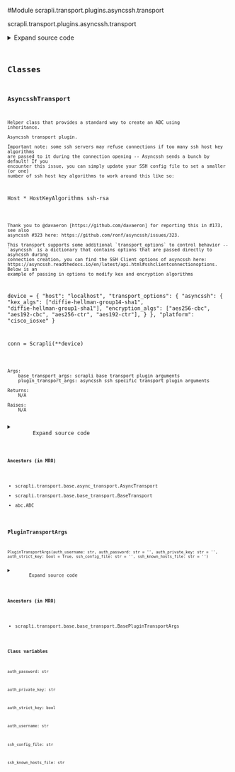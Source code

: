 <link rel="preload stylesheet" as="style" href="https://cdnjs.cloudflare.com/ajax/libs/10up-sanitize.css/11.0.1/sanitize.min.css" integrity="sha256-PK9q560IAAa6WVRRh76LtCaI8pjTJ2z11v0miyNNjrs=" crossorigin>
<link rel="preload stylesheet" as="style" href="https://cdnjs.cloudflare.com/ajax/libs/10up-sanitize.css/11.0.1/typography.min.css" integrity="sha256-7l/o7C8jubJiy74VsKTidCy1yBkRtiUGbVkYBylBqUg=" crossorigin>
<link rel="stylesheet preload" as="style" href="https://cdnjs.cloudflare.com/ajax/libs/highlight.js/10.1.1/styles/github.min.css" crossorigin>
<script defer src="https://cdnjs.cloudflare.com/ajax/libs/highlight.js/10.1.1/highlight.min.js" integrity="sha256-Uv3H6lx7dJmRfRvH8TH6kJD1TSK1aFcwgx+mdg3epi8=" crossorigin></script>
<script>window.addEventListener('DOMContentLoaded', () => hljs.initHighlighting())</script>















#Module scrapli.transport.plugins.asyncssh.transport

scrapli.transport.plugins.asyncssh.transport

<details class="source">
    <summary>
        <span>Expand source code</span>
    </summary>
    <pre>
        <code class="python">
"""scrapli.transport.plugins.asyncssh.transport"""
import asyncio
from dataclasses import dataclass
from typing import Optional

from asyncssh import connect
from asyncssh.connection import SSHClientConnection
from asyncssh.misc import ConnectionLost, PermissionDenied
from asyncssh.stream import SSHReader, SSHWriter

from scrapli.decorators import TransportTimeout
from scrapli.exceptions import (
    ScrapliAuthenticationFailed,
    ScrapliConnectionError,
    ScrapliConnectionNotOpened,
)
from scrapli.ssh_config import SSHKnownHosts
from scrapli.transport.base import AsyncTransport, BasePluginTransportArgs, BaseTransportArgs


@dataclass()
class PluginTransportArgs(BasePluginTransportArgs):
    auth_username: str
    auth_password: str = ""
    auth_private_key: str = ""
    auth_strict_key: bool = True
    ssh_config_file: str = ""
    ssh_known_hosts_file: str = ""


class AsyncsshTransport(AsyncTransport):
    def __init__(
        self, base_transport_args: BaseTransportArgs, plugin_transport_args: PluginTransportArgs
    ) -> None:
        """
        Asyncssh transport plugin.

        Important note: some ssh servers may refuse connections if too many ssh host key algorithms
        are passed to it during the connection opening -- Asyncssh sends a bunch by default! If you
        encounter this issue, you can simply update your SSH config file to set a smaller (or one)
        number of ssh host key algorithms to work around this like so:

        ```
        Host *
            HostKeyAlgorithms ssh-rsa
        ```

        Thank you to @davaeron [https://github.com/davaeron] for reporting this in #173, see also
        asyncssh #323 here: https://github.com/ronf/asyncssh/issues/323.

        This transport supports some additional `transport_options` to control behavior --
        `asyncssh` is a dictionary that contains options that are passed directly to asyncssh during
        connection creation, you can find the SSH Client options of asyncssh here:
        https://asyncssh.readthedocs.io/en/latest/api.html#sshclientconnectionoptions. Below is an
        example of passing in options to modify kex and encryption algorithms

        ```
        device = {
            "host": "localhost",
            "transport_options": {
                "asyncssh": {
                    "kex_algs": ["diffie-hellman-group14-sha1", "diffie-hellman-group1-sha1"],
                    "encryption_algs": ["aes256-cbc", "aes192-cbc", "aes256-ctr", "aes192-ctr"],
                }
            },
            "platform": "cisco_iosxe"
        }

        conn = Scrapli(**device)
        ```

        Args:
            base_transport_args: scrapli base transport plugin arguments
            plugin_transport_args: asyncssh ssh specific transport plugin arguments

        Returns:
            N/A

        Raises:
            N/A

        """
        super().__init__(base_transport_args=base_transport_args)
        self.plugin_transport_args = plugin_transport_args

        self.session: Optional[SSHClientConnection] = None
        self.stdout: Optional[SSHReader] = None
        self.stdin: Optional[SSHWriter] = None

    def _verify_key(self) -> None:
        """
        Verify target host public key, raise exception if invalid/unknown

        Args:
            N/A

        Returns:
            None

        Raises:
            ScrapliAuthenticationFailed: if host is not in known hosts

        """
        known_hosts = SSHKnownHosts(self.plugin_transport_args.ssh_known_hosts_file)
        known_host_public_key = known_hosts.lookup(self._base_transport_args.host)

        if not known_host_public_key:
            raise ScrapliAuthenticationFailed(
                f"{self._base_transport_args.host} not in known_hosts!"
            )

    def _verify_key_value(self) -> None:
        """
        Verify target host public key, raise exception if invalid/unknown

        Args:
            N/A

        Returns:
            None

        Raises:
            ScrapliConnectionNotOpened: if session is unopened/None
            ScrapliAuthenticationFailed: if host is in known hosts but public key does not match

        """
        if not self.session:
            raise ScrapliConnectionNotOpened

        known_hosts = SSHKnownHosts(self.plugin_transport_args.ssh_known_hosts_file)
        known_host_public_key = known_hosts.lookup(self._base_transport_args.host)

        remote_server_key = self.session.get_server_host_key()
        remote_public_key = remote_server_key.export_public_key().split()[1].decode()

        if known_host_public_key["public_key"] != remote_public_key:
            raise ScrapliAuthenticationFailed(
                f"{self._base_transport_args.host} in known_hosts but public key does not match!"
            )

    async def open(self) -> None:
        self._pre_open_closing_log(closing=False)

        if self.plugin_transport_args.auth_strict_key:
            self.logger.debug(
                f"Attempting to validate {self._base_transport_args.host} public key is in known "
                f"hosts"
            )
            self._verify_key()

        # we already fetched host/port/user from the user input and/or the ssh config file, so we
        # want to use those explicitly. likewise we pass config file we already found. set known
        # hosts and agent to None so we can not have an agent and deal w/ known hosts ourselves
        common_args = {
            "host": self._base_transport_args.host,
            "port": self._base_transport_args.port,
            "username": self.plugin_transport_args.auth_username,
            "known_hosts": None,
            "agent_path": None,
            "config": self.plugin_transport_args.ssh_config_file,
        }

        # Allow passing `transport_options` to asyncssh
        common_args.update(self._base_transport_args.transport_options.get("asyncssh", {}))

        try:
            self.session = await asyncio.wait_for(
                connect(
                    client_keys=self.plugin_transport_args.auth_private_key,
                    password=self.plugin_transport_args.auth_password,
                    preferred_auth=(
                        "publickey",
                        "keyboard-interactive",
                        "password",
                    ),
                    **common_args,
                ),
                timeout=self._base_transport_args.timeout_socket,
            )
        except PermissionDenied as exc:
            msg = "all authentication methods failed"
            self.logger.critical(msg)
            raise ScrapliAuthenticationFailed(msg) from exc
        except asyncio.TimeoutError as exc:
            msg = "timed out opening connection to device"
            self.logger.critical(msg)
            raise ScrapliAuthenticationFailed(msg) from exc

        if not self.session:
            raise ScrapliConnectionNotOpened

        if self.plugin_transport_args.auth_strict_key:
            self.logger.debug(
                f"Attempting to validate {self._base_transport_args.host} public key is in known "
                f"hosts and is valid"
            )
            self._verify_key_value()

        self.stdin, self.stdout, _ = await self.session.open_session(
            term_type="xterm", encoding=None
        )

        self._post_open_closing_log(closing=False)

    def close(self) -> None:
        self._pre_open_closing_log(closing=True)

        if self.session:

            try:
                self.session.close()
            except BrokenPipeError:
                # it seems it is possible for the connection transport is_closing() to be true
                # already in some cases... since we are closing the connection anyway we will just
                # ignore this note that this seemed to only happen in github actions on
                # ubuntu-latest w/ py3.8...
                pass

        # always reset session/stdin/stdout back to None if we are closing!
        self.session = None
        self.stdin = None
        self.stdout = None

        self._post_open_closing_log(closing=True)

    def isalive(self) -> bool:
        if not self.session:
            return False

        # this may need to be revisited in the future, but this seems to be a good check for
        # aliveness
        try:
            if (
                self.session._auth_complete  # pylint:  disable=W0212
                and self.session._transport.is_closing() is False  # pylint:  disable=W0212
            ):
                return True
        except AttributeError:
            pass
        return False

    @TransportTimeout("timed out reading from transport")
    async def read(self) -> bytes:
        if not self.stdout:
            raise ScrapliConnectionNotOpened

        try:
            buf: bytes = await self.stdout.read(65535)
        except ConnectionLost as exc:
            msg = (
                "encountered EOF reading from transport; typically means the device closed the "
                "connection"
            )
            self.logger.critical(msg)
            raise ScrapliConnectionError(msg) from exc

        return buf

    def write(self, channel_input: bytes) -> None:
        if not self.stdin:
            raise ScrapliConnectionNotOpened
        self.stdin.write(channel_input)
        </code>
    </pre>
</details>




## Classes

### AsyncsshTransport


```text
Helper class that provides a standard way to create an ABC using
inheritance.

Asyncssh transport plugin.

Important note: some ssh servers may refuse connections if too many ssh host key algorithms
are passed to it during the connection opening -- Asyncssh sends a bunch by default! If you
encounter this issue, you can simply update your SSH config file to set a smaller (or one)
number of ssh host key algorithms to work around this like so:

```
Host *
    HostKeyAlgorithms ssh-rsa
```

Thank you to @davaeron [https://github.com/davaeron] for reporting this in #173, see also
asyncssh #323 here: https://github.com/ronf/asyncssh/issues/323.

This transport supports some additional `transport_options` to control behavior --
`asyncssh` is a dictionary that contains options that are passed directly to asyncssh during
connection creation, you can find the SSH Client options of asyncssh here:
https://asyncssh.readthedocs.io/en/latest/api.html#sshclientconnectionoptions. Below is an
example of passing in options to modify kex and encryption algorithms

```
device = {
    "host": "localhost",
    "transport_options": {
        "asyncssh": {
            "kex_algs": ["diffie-hellman-group14-sha1", "diffie-hellman-group1-sha1"],
            "encryption_algs": ["aes256-cbc", "aes192-cbc", "aes256-ctr", "aes192-ctr"],
        }
    },
    "platform": "cisco_iosxe"
}

conn = Scrapli(**device)
```

Args:
    base_transport_args: scrapli base transport plugin arguments
    plugin_transport_args: asyncssh ssh specific transport plugin arguments

Returns:
    N/A

Raises:
    N/A
```

<details class="source">
    <summary>
        <span>Expand source code</span>
    </summary>
    <pre>
        <code class="python">
class AsyncsshTransport(AsyncTransport):
    def __init__(
        self, base_transport_args: BaseTransportArgs, plugin_transport_args: PluginTransportArgs
    ) -> None:
        """
        Asyncssh transport plugin.

        Important note: some ssh servers may refuse connections if too many ssh host key algorithms
        are passed to it during the connection opening -- Asyncssh sends a bunch by default! If you
        encounter this issue, you can simply update your SSH config file to set a smaller (or one)
        number of ssh host key algorithms to work around this like so:

        ```
        Host *
            HostKeyAlgorithms ssh-rsa
        ```

        Thank you to @davaeron [https://github.com/davaeron] for reporting this in #173, see also
        asyncssh #323 here: https://github.com/ronf/asyncssh/issues/323.

        This transport supports some additional `transport_options` to control behavior --
        `asyncssh` is a dictionary that contains options that are passed directly to asyncssh during
        connection creation, you can find the SSH Client options of asyncssh here:
        https://asyncssh.readthedocs.io/en/latest/api.html#sshclientconnectionoptions. Below is an
        example of passing in options to modify kex and encryption algorithms

        ```
        device = {
            "host": "localhost",
            "transport_options": {
                "asyncssh": {
                    "kex_algs": ["diffie-hellman-group14-sha1", "diffie-hellman-group1-sha1"],
                    "encryption_algs": ["aes256-cbc", "aes192-cbc", "aes256-ctr", "aes192-ctr"],
                }
            },
            "platform": "cisco_iosxe"
        }

        conn = Scrapli(**device)
        ```

        Args:
            base_transport_args: scrapli base transport plugin arguments
            plugin_transport_args: asyncssh ssh specific transport plugin arguments

        Returns:
            N/A

        Raises:
            N/A

        """
        super().__init__(base_transport_args=base_transport_args)
        self.plugin_transport_args = plugin_transport_args

        self.session: Optional[SSHClientConnection] = None
        self.stdout: Optional[SSHReader] = None
        self.stdin: Optional[SSHWriter] = None

    def _verify_key(self) -> None:
        """
        Verify target host public key, raise exception if invalid/unknown

        Args:
            N/A

        Returns:
            None

        Raises:
            ScrapliAuthenticationFailed: if host is not in known hosts

        """
        known_hosts = SSHKnownHosts(self.plugin_transport_args.ssh_known_hosts_file)
        known_host_public_key = known_hosts.lookup(self._base_transport_args.host)

        if not known_host_public_key:
            raise ScrapliAuthenticationFailed(
                f"{self._base_transport_args.host} not in known_hosts!"
            )

    def _verify_key_value(self) -> None:
        """
        Verify target host public key, raise exception if invalid/unknown

        Args:
            N/A

        Returns:
            None

        Raises:
            ScrapliConnectionNotOpened: if session is unopened/None
            ScrapliAuthenticationFailed: if host is in known hosts but public key does not match

        """
        if not self.session:
            raise ScrapliConnectionNotOpened

        known_hosts = SSHKnownHosts(self.plugin_transport_args.ssh_known_hosts_file)
        known_host_public_key = known_hosts.lookup(self._base_transport_args.host)

        remote_server_key = self.session.get_server_host_key()
        remote_public_key = remote_server_key.export_public_key().split()[1].decode()

        if known_host_public_key["public_key"] != remote_public_key:
            raise ScrapliAuthenticationFailed(
                f"{self._base_transport_args.host} in known_hosts but public key does not match!"
            )

    async def open(self) -> None:
        self._pre_open_closing_log(closing=False)

        if self.plugin_transport_args.auth_strict_key:
            self.logger.debug(
                f"Attempting to validate {self._base_transport_args.host} public key is in known "
                f"hosts"
            )
            self._verify_key()

        # we already fetched host/port/user from the user input and/or the ssh config file, so we
        # want to use those explicitly. likewise we pass config file we already found. set known
        # hosts and agent to None so we can not have an agent and deal w/ known hosts ourselves
        common_args = {
            "host": self._base_transport_args.host,
            "port": self._base_transport_args.port,
            "username": self.plugin_transport_args.auth_username,
            "known_hosts": None,
            "agent_path": None,
            "config": self.plugin_transport_args.ssh_config_file,
        }

        # Allow passing `transport_options` to asyncssh
        common_args.update(self._base_transport_args.transport_options.get("asyncssh", {}))

        try:
            self.session = await asyncio.wait_for(
                connect(
                    client_keys=self.plugin_transport_args.auth_private_key,
                    password=self.plugin_transport_args.auth_password,
                    preferred_auth=(
                        "publickey",
                        "keyboard-interactive",
                        "password",
                    ),
                    **common_args,
                ),
                timeout=self._base_transport_args.timeout_socket,
            )
        except PermissionDenied as exc:
            msg = "all authentication methods failed"
            self.logger.critical(msg)
            raise ScrapliAuthenticationFailed(msg) from exc
        except asyncio.TimeoutError as exc:
            msg = "timed out opening connection to device"
            self.logger.critical(msg)
            raise ScrapliAuthenticationFailed(msg) from exc

        if not self.session:
            raise ScrapliConnectionNotOpened

        if self.plugin_transport_args.auth_strict_key:
            self.logger.debug(
                f"Attempting to validate {self._base_transport_args.host} public key is in known "
                f"hosts and is valid"
            )
            self._verify_key_value()

        self.stdin, self.stdout, _ = await self.session.open_session(
            term_type="xterm", encoding=None
        )

        self._post_open_closing_log(closing=False)

    def close(self) -> None:
        self._pre_open_closing_log(closing=True)

        if self.session:

            try:
                self.session.close()
            except BrokenPipeError:
                # it seems it is possible for the connection transport is_closing() to be true
                # already in some cases... since we are closing the connection anyway we will just
                # ignore this note that this seemed to only happen in github actions on
                # ubuntu-latest w/ py3.8...
                pass

        # always reset session/stdin/stdout back to None if we are closing!
        self.session = None
        self.stdin = None
        self.stdout = None

        self._post_open_closing_log(closing=True)

    def isalive(self) -> bool:
        if not self.session:
            return False

        # this may need to be revisited in the future, but this seems to be a good check for
        # aliveness
        try:
            if (
                self.session._auth_complete  # pylint:  disable=W0212
                and self.session._transport.is_closing() is False  # pylint:  disable=W0212
            ):
                return True
        except AttributeError:
            pass
        return False

    @TransportTimeout("timed out reading from transport")
    async def read(self) -> bytes:
        if not self.stdout:
            raise ScrapliConnectionNotOpened

        try:
            buf: bytes = await self.stdout.read(65535)
        except ConnectionLost as exc:
            msg = (
                "encountered EOF reading from transport; typically means the device closed the "
                "connection"
            )
            self.logger.critical(msg)
            raise ScrapliConnectionError(msg) from exc

        return buf

    def write(self, channel_input: bytes) -> None:
        if not self.stdin:
            raise ScrapliConnectionNotOpened
        self.stdin.write(channel_input)
        </code>
    </pre>
</details>


#### Ancestors (in MRO)
- scrapli.transport.base.async_transport.AsyncTransport
- scrapli.transport.base.base_transport.BaseTransport
- abc.ABC



### PluginTransportArgs


```text
PluginTransportArgs(auth_username: str, auth_password: str = '', auth_private_key: str = '', auth_strict_key: bool = True, ssh_config_file: str = '', ssh_known_hosts_file: str = '')
```

<details class="source">
    <summary>
        <span>Expand source code</span>
    </summary>
    <pre>
        <code class="python">
@dataclass()
class PluginTransportArgs(BasePluginTransportArgs):
    auth_username: str
    auth_password: str = ""
    auth_private_key: str = ""
    auth_strict_key: bool = True
    ssh_config_file: str = ""
    ssh_known_hosts_file: str = ""
        </code>
    </pre>
</details>


#### Ancestors (in MRO)
- scrapli.transport.base.base_transport.BasePluginTransportArgs
#### Class variables

    
`auth_password: str`




    
`auth_private_key: str`




    
`auth_strict_key: bool`




    
`auth_username: str`




    
`ssh_config_file: str`




    
`ssh_known_hosts_file: str`